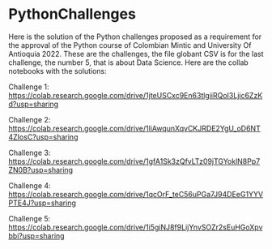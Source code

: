 # PythonChallenges
Here is the solution of the Python challenges proposed as a requirement for the approval of the Python course of Colombian Mintic and University Of Antioquia 2022.
These are the challenges, the file globant CSV is for the last challenge, the number 5, that is about Data Science.
Here are the collab notebooks with the solutions: 

Challenge 1: https://colab.research.google.com/drive/1jteUSCxc9En63tlgiiRQoI3Ljic6ZzKd?usp=sharing

Challenge 2: https://colab.research.google.com/drive/1liAwqunXqvCKJRDE2YgU_oD6NT4ZIosC?usp=sharing

Challenge 3: https://colab.research.google.com/drive/1gfA1Sk3zQfvLTz09jTGYoklN8Pp7ZN0B?usp=sharing

Challenge 4: https://colab.research.google.com/drive/1qcOrF_teC56uPGa7J94DEeG1YYVPTE4J?usp=sharing

Challenge 5: https://colab.research.google.com/drive/1i5giNJ8f9LijYnvSOZr2sEuHGoXpvbbi?usp=sharing
